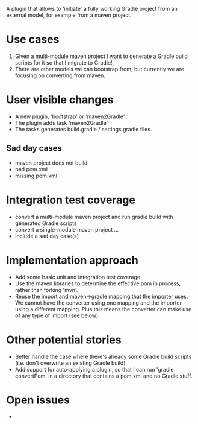 A plugin that allows to 'initiate' a fully working Gradle project
from an external model, for example from a maven project.

# Use cases

1. Given a multi-module maven project I want to generate a Gradle build scripts for it
so that I migrate to Gradle!
2. There are other models we can bootstrap from, but currently we are focusing on converting from maven.

# User visible changes

* A new plugin, 'bootstrap' or 'maven2Gradle'
* The plugin adds task 'maven2Gradle'
* The tasks generates build.gradle / settings.gradle files.

## Sad day cases

* maven project does not build
* bad pom.xml
* missing pom.xml

# Integration test coverage

* convert a multi-module maven project and run gradle build with generated Gradle scripts
* convert a single-module maven project ...
* include a sad day case(s)

# Implementation approach

* Add some basic unit and integration test coverage.
* Use the maven libraries to determine the effective pom in process, rather than forking 'mvn'.
* Reuse the import and maven->gradle mapping that the importer uses.
 We cannot have the converter using one mapping and the importer using a different mapping.
 Plus this means the converter can make use of any type of import (see below).

# Other potential stories

* Better handle the case where there's already some Gradle build scripts (i.e. don't overwrite an existing Gradle build).
* Add support for auto-applying a plugin, so that I can run 'gradle convertPom' in a directory that contains a pom.xml and no Gradle stuff.

# Open issues

-
